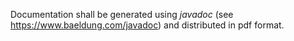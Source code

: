 Documentation shall be generated using *javadoc* (see https://www.baeldung.com/javadoc) and distributed in pdf format.